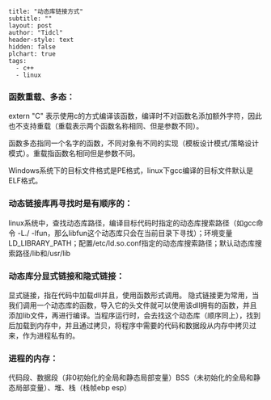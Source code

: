 ```
title: "动态库链接方式"
subtitle: ""
layout: post
author: "Tidcl"
header-style: text
hidden: false
plchart: true
tags:
  - c++
  - linux
```



### 函数重载、多态：

extern "C" 表示使用c的方式编译该函数，编译时不对函数名添加额外字符，因此也不支持重载（重载表示两个函数名称相同、但是参数不同）。

函数多态指同一个名字的函数，不同对象有不同的实现（模板设计模式/策略设计模式）。重载指函数名相同但是参数不同。


Windows系统下的目标文件格式是PE格式，linux下gcc编译的目标文件默认是ELF格式。

### 动态链接库再寻找时是有顺序的：
linux系统中，查找动态库路径，编译目标代码时指定的动态库搜索路径（如gcc命令 -L./ -lfun，那么libfun这个动态库只会在当前目录下寻找）；环境变量 LD_LIBRARY_PATH；配置/etc/ld.so.conf指定的动态库搜索路径；默认动态库搜索路径/lib和/usr/lib

### 动态库分显式链接和隐式链接：
显式链接，指在代码中加载dll并且，使用函数形式调用。
隐式链接更为常用，当我们调用一个动态库的函数，导入它的头文件就可以使用该dll拥有的函数，并且添加lib文件，再进行编译。当程序运行时，会去找这个动态库（顺序同上），找到后加载到内存中，并且通过拷贝，将程序中需要的代码和数据段从内存中拷贝过来，作为进程私有的。

### 进程的内存：
代码段、数据段（非0初始化的全局和静态局部变量）BSS（未初始化的全局和静态局部变量）、堆、栈（栈帧ebp esp）